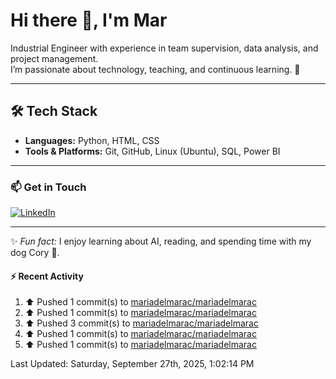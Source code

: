 # Hi there 👋, I'm Mar  

Industrial Engineer with experience in team supervision, data analysis, and project management.  
I’m passionate about technology, teaching, and continuous learning. 🚀  

---

## 🛠️ Tech Stack

- **Languages:** Python, HTML, CSS  
- **Tools & Platforms:** Git, GitHub, Linux (Ubuntu), SQL, Power BI  

---

### 📫 Get in Touch

[![LinkedIn](https://img.shields.io/badge/LinkedIn-Profile-blue?style=flat&logo=linkedin)](https://www.linkedin.com/in/mariadelmaracs/)

---

✨ *Fun fact:* I enjoy learning about AI, reading, and spending time with my dog Cory 🐶.  

#### :zap: Recent Activity
<!--RECENT_ACTIVITY:start-->
1. ⬆️ Pushed 1 commit(s) to [mariadelmarac/mariadelmarac](https://github.com/mariadelmarac/mariadelmarac)<br>
2. ⬆️ Pushed 1 commit(s) to [mariadelmarac/mariadelmarac](https://github.com/mariadelmarac/mariadelmarac)<br>
3. ⬆️ Pushed 3 commit(s) to [mariadelmarac/mariadelmarac](https://github.com/mariadelmarac/mariadelmarac)<br>
4. ⬆️ Pushed 1 commit(s) to [mariadelmarac/mariadelmarac](https://github.com/mariadelmarac/mariadelmarac)<br>
5. ⬆️ Pushed 1 commit(s) to [mariadelmarac/mariadelmarac](https://github.com/mariadelmarac/mariadelmarac)<br>
<!--RECENT_ACTIVITY:end-->
<!--RECENT_ACTIVITY:last_update-->
Last Updated: Saturday, September 27th, 2025, 1:02:14 PM
<!--RECENT_ACTIVITY:last_update_end-->